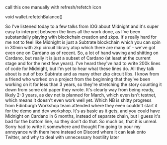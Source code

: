

call this one manually with refresh/refetch icon 

void wallet.refetchBalance() 



So I've listened today to a few talks from IOG about Midnight and it's super easy to interpret between the lines all the work done, as I've been substantially playing with blockchain creation and zkps.
It's really hard for me not to feel like Midnight is just a Subtrate blockchain which you can spin in 30min with zkp circuit library atop which there are many of - we've got even one on Cardano as of recent.
So, a lot of hand waving and shitting on Cardano, but really it is just a subset of Cardano (at least at the current stage and for the next few years). I've heard they've had to write 200k lines of code for Midnight, but I'm yet to hear what these lines do. All they talk about is out of box Subtrate and as many other zkp circuit libs.
I know from a friend who worked on a project from the beginning that they've been working on it for less than 3 years, so they're stretching the story counting it down from some old paper they wrote.
It's clearly way from being ready, likely 2-3 years, as dev net is planned for March, which even isn't testnet, which means it doesn't even work well yet. Which NB is shitty progress from Edinburgh Workshop team attended where they even couldn't start it for the demo and dev workshop.
It's as basic as it gets, and you could have Midnight on Cardano in 6 months, instead of separate chain, but I guess it's bad for the bottom line, so they don't do that.
So much bs, that it is unreal. Sorry had to write it somewhere and thought I'm going to pour my annoyance with them here instead on Discord where it can leak onto Twitter, and why to deal with unnecessary hostility later